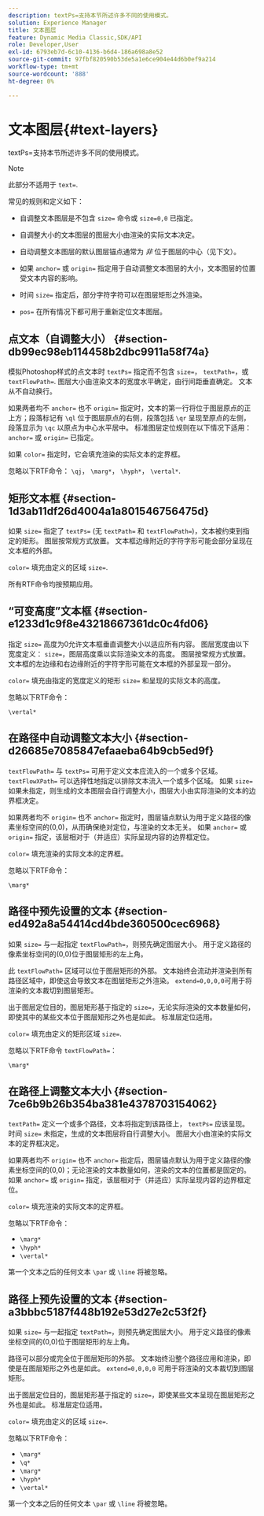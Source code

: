 ```yaml
---
description: textPs=支持本节所述许多不同的使用模式。
solution: Experience Manager
title: 文本图层
feature: Dynamic Media Classic,SDK/API
role: Developer,User
exl-id: 6793eb7d-6c10-4136-b6d4-186a698a8e52
source-git-commit: 97fbf820590b53de5a1e6ce904e44d6b0ef9a214
workflow-type: tm+mt
source-wordcount: '888'
ht-degree: 0%

---
```


# 文本图层{#text-layers}

textPs=支持本节所述许多不同的使用模式。

>[!NOTE]
>
>此部分不适用于 `text=`.

常见的规则和定义如下：

* 自调整文本图层是不包含 `size=` 命令或 `size=0,0` 已指定。

* 自调整大小的文本图层的图层大小由渲染的实际文本决定。
* 自动调整文本图层的默认图层锚点通常为 *非* 位于图层的中心（见下文）。
* 如果 `anchor=` 或 `origin=` 指定用于自动调整文本图层的大小，文本图层的位置受文本内容的影响。

* 时间 `size=` 指定后，部分字符字符可以在图层矩形之外渲染。
* `pos=` 在所有情况下都可用于重新定位文本图层。

## 点文本（自调整大小） {#section-db99ec98eb114458b2dbc9911a58f74a}

模拟Photoshop样式的点文本时 `textPs=` 指定而不包含 `size=`， `textPath=`，或 `textFlowPath=`. 图层大小由渲染文本的宽度水平确定，由行间距垂直确定。 文本从不自动换行。

如果两者均不 `anchor=` 也不 `origin=` 指定时，文本的第一行将位于图层原点的正上方；段落标记有 `\ql` 位于图层原点的右侧，段落包括 `\qr` 呈现至原点的左侧，段落显示为 `\qc` 以原点为中心水平居中。 标准图层定位规则在以下情况下适用： `anchor=` 或 `origin=` 已指定。

如果 `color=` 指定时，它会填充渲染的实际文本的定界框。

忽略以下RTF命令： `\qj`， `\marg*`， `\hyph*`， `\vertal*`.

## 矩形文本框 {#section-1d3ab11df26d4004a1a801546756475d}

如果 `size=` 指定了 `textPs=` (无 `textPath=` 和 `textFlowPath=`)，文本被约束到指定的矩形。 图层按常规方式放置。 文本框边缘附近的字符字形可能会部分呈现在文本框的外部。

`color=` 填充由定义的区域 `size=`.

所有RTF命令均按预期应用。

## “可变高度”文本框 {#section-e1233d1c9f8e43218667361dc0c4fd06}

指定 `size=` 高度为0允许文本框垂直调整大小以适应所有内容。 图层宽度由以下宽度定义： `size=`，图层高度乘以实际渲染文本的高度。 图层按常规方式放置。 文本框的左边缘和右边缘附近的字符字形可能在文本框的外部呈现一部分。

`color=` 填充由指定的宽度定义的矩形 `size=` 和呈现的实际文本的高度。

忽略以下RTF命令：

`\vertal*`

## 在路径中自动调整文本大小 {#section-d26685e7085847efaaeba64b9cb5ed9f}

`textFlowPath=` 与 `textPs=` 可用于定义文本应流入的一个或多个区域。 `textFlowXPath=` 可以选择性地指定以排除文本流入一个或多个区域。 如果 `size=` 如果未指定，则生成的文本图层会自行调整大小，图层大小由实际渲染的文本的边界框决定。

如果两者均不 `origin=` 也不 `anchor=` 指定时，图层锚点默认为用于定义路径的像素坐标空间的(0,0)，从而确保绝对定位，与渲染的文本无关。 如果 `anchor=` 或 `origin=` 指定，该层相对于（并适应）实际呈现内容的边界框定位。

`color=` 填充渲染的实际文本的定界框。

忽略以下RTF命令：

`\marg*`

## 路径中预先设置的文本 {#section-ed492a8a54414cd4bde360500cec6968}

如果 `size=` 与一起指定 `textFlowPath=`，则预先确定图层大小。 用于定义路径的像素坐标空间的(0,0)位于图层矩形的左上角。

此 `textFlowPath=` 区域可以位于图层矩形的外部。 文本始终会流动并渲染到所有路径区域中，即使这会导致文本在图层矩形之外渲染。 `extend=0,0,0,0`可用于将渲染的文本裁切到图层矩形。

出于图层定位目的，图层矩形基于指定的 `size=`，无论实际渲染的文本数量如何，即使其中的某些文本位于图层矩形之外也是如此。 标准层定位适用。

`color=` 填充由定义的矩形区域 `size=`.

忽略以下RTF命令 `textFlowPath=`：

`\marg*`

## 在路径上调整文本大小 {#section-7ce6b9b26b354ba381e4378703154062}

`textPath=` 定义一个或多个路径，文本将指定到该路径上， `textPs=` 应该呈现。 时间 `size=` 未指定，生成的文本图层将自行调整大小。 图层大小由渲染的实际文本的定界框决定。

如果两者均不 `origin=` 也不 `anchor=` 指定后，图层锚点默认为用于定义路径的像素坐标空间的(0,0)；无论渲染的文本数量如何，渲染的文本的位置都是固定的。 如果 `anchor=` 或 `origin=` 指定，该层相对于（并适应）实际呈现内容的边界框定位。

`color=` 填充渲染的实际文本的定界框。

忽略以下RTF命令：

* `\marg*`
* `\hyph*`
* `\vertal*`

第一个文本之后的任何文本 `\par` 或 `\line` 将被忽略。

## 路径上预先设置的文本 {#section-a3bbbc5187f448b192e53d27e2c53f2f}

如果 `size=` 与一起指定 `textPath=`，则预先确定图层大小。 用于定义路径的像素坐标空间的(0,0)位于图层矩形的左上角。

路径可以部分或完全位于图层矩形的外部。 文本始终沿整个路径应用和渲染，即使是在图层矩形之外也是如此。 `extend=0,0,0,0` 可用于将渲染的文本裁切到图层矩形。

出于图层定位目的，图层矩形基于指定的 `size=`，即使某些文本呈现在图层矩形之外也是如此。 标准层定位适用。

`color=` 填充由定义的区域 `size=`.

忽略以下RTF命令：

* `\marg*`
* `\q*`
* `\marg*`
* `\hyph*`
* `\vertal*`

第一个文本之后的任何文本 `\par` 或 `\line` 将被忽略。
